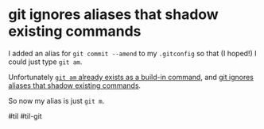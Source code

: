 # git ignores aliases that shadow existing commands

I added an alias for `git commit --amend` to my `.gitconfig` so that (I hoped!) I could just type `git am`.

Unfortunately [`git am` already exists as a build-in command][git-am], and [git ignores aliases that shadow existing commands][aliases].

So now my alias is just `git m`.

[git-am]: https://git-scm.com/docs/git-am
[aliases]: https://git-scm.com/docs/git-config#Documentation/git-config.txt-alias

#til #til-git